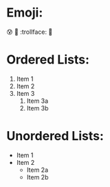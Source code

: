 
<h1>Emoji:</h1>

:cold_sweat:
:hankey:
:trollface:
:gun:

<h1>Ordered Lists:</h1>

1. Item 1
2. Item 2
3. Item 3
   1. Item 3a
   2. Item 3b

<h1>Unordered Lists:</h1>

* Item 1
* Item 2
  * Item 2a
  * Item 2b
